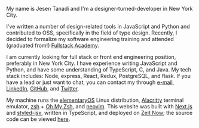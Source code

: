 My name is Jesen Tanadi and I'm a designer-turned-developer in New York City.

I've written a number of design-related tools in JavaScript and Python and contributed to OSS, specifically in the field of type design. Recently, I decided to formalize my software engineering training and attended (graduated from!) [Fullstack Academy](https://www.fullstackacademy.com/).

I am currently looking for full stack or front end engineering position, preferably in New York City. I have experience writing JavaScript and Python, and have some understanding of TypeScript, C, and Java. My tech stack includes: Node, express, React, Redux, PostgreSQL, and flask. If you have a lead or just want to chat, you can contact my through [e-mail](mailto:mail@jesentanadi.com), [LinkedIn](https://linkedin.com/in/jesentanadi), [GitHub](https://github.com/jtanadi), and [Twitter](https://twitter.com/jesentanadi).

My machine runs the [elementaryOS](https://elementary.io/) Linux distribution, [Alacritty](https://github.com/alacritty/alacritty) terminal emulator, [zsh](https://www.zsh.org/) + [Oh My Zsh](https://ohmyz.sh/), and [neovim](https://neovim.io/). This website was built with [Next.js](https://nextjs.org/) and [styled-jsx](https://github.com/zeit/styled-jsx), written in TypeScript, and deployed on [Zeit Now](https://zeit.co/); the source code can be viewed [here](https://github.com/jtanadi/web2020).
